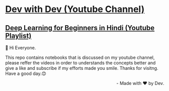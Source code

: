 # [Dev with Dev (Youtube Channel)](https://www.youtube.com/@devwithdev)
## [Deep Learning for Beginners in Hindi (Youtube Playlist)](https://youtube.com/playlist?list=PLYU6yJbYtW5HfC1we9KenLWTyC8l8jZBg)

👋 Hi Everyone.

This repo contains notebooks that is discussed on my youtube channel, please reffer the videos in order to understands the concepts better and give a like and subscribe if my efforts made you smile. Thanks for visitng. Have a good day.😊

<div dir="rtl"> .Made with ❤️ by Dev -
